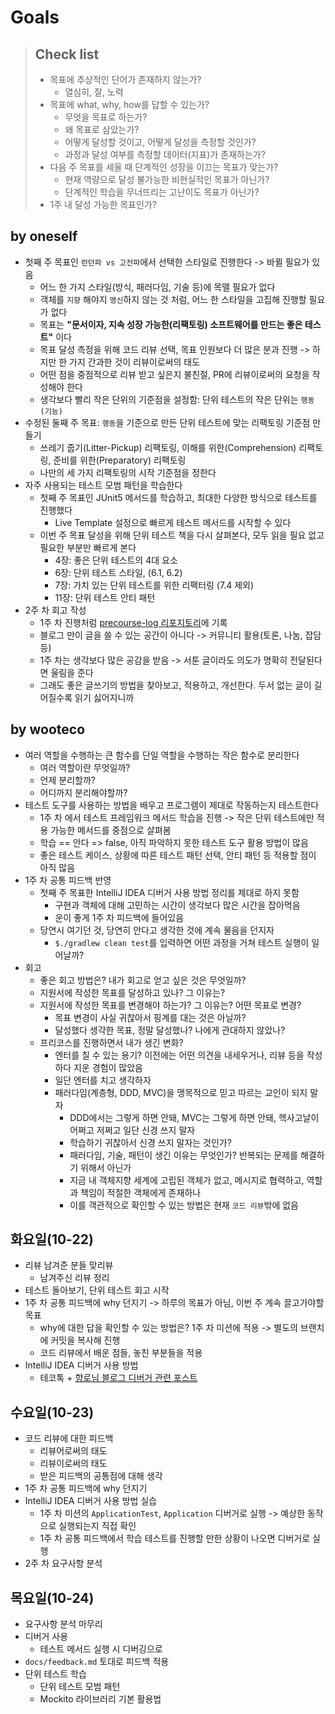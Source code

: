 # Goals

> ## Check list
> - 목표에 추상적인 단어가 존재하지 않는가?
>   - 열심히, 잘, 노력
> - 목표에 what, why, how를 답할 수 있는가?
>   - 무엇을 목표로 하는가?
>   - 왜 목표로 삼았는가?
>   - 어떻게 달성할 것이고, 어떻게 달성을 측정할 것인가?
>   - 과정과 달성 여부를 측정할 데이터(지표)가 존재하는가?
> - 다음 주 목표를 세울 때 단계적인 성장을 이끄는 목표가 맞는가?
>   - 현재 역량으로 달성 불가능한 비현실적인 목표가 아닌가?
>   - 단계적인 학습을 무너뜨리는 고난이도 목표가 아닌가?
> - 1주 내 달성 가능한 목표인가?

## by oneself
- 첫째 주 목표인 `런던파 vs 고전파`에서 선택한 스타일로 진행한다 -> 바뀔 필요가 있음
  - 어느 한 가지 스타일(방식, 패러다임, 기술 등)에 목맬 필요가 없다
  - 객체를 `지향` 해야지 `맹신`하지 않는 것 처럼, 어느 한 스타일을 고집해 진행할 필요가 없다
  - 목표는 **"문서이자, 지속 성장 가능한(리팩토링) 소프트웨어를 만드는 좋은 테스트"** 이다
  - 목표 달성 측정을 위해 코드 리뷰 선택, 목표 인원보다 더 많은 분과 진행 -> 하지만 한 가지 간과한 것이 리뷰이로써의 태도
  - 어떤 점을 중점적으로 리뷰 받고 싶은지 불친절, PR에 리뷰이로써의 요청을 작성해야 한다
  - 생각보다 빨리 작은 단위의 기준점을 설정함: 단위 테스트의 작은 단위는 `행동(기능)`
- 수정된 둘째 주 목표: `행동`을 기준으로 만든 단위 테스트에 맞는 리팩토링 기준점 만들기
  - 쓰레기 줍기(Litter-Pickup) 리팩토링, 이해를 위한(Comprehension) 리팩토링, 준비를 위한(Preparatory) 리팩토링
  - 나만의 세 가지 리팩토링의 시작 기준점을 정한다
- 자주 사용되는 테스트 모범 패턴을 학습한다
  - 첫째 주 목표인 JUnit5 메서드를 학습하고, 최대한 다양한 방식으로 테스트를 진행했다
    - Live Template 설정으로 빠르게 테스트 메서드를 시작할 수 있다
  - 이번 주 목표 달성을 위해 단위 테스트 책을 다시 살펴본다, 모두 읽을 필요 없고 필요한 부분만 빠르게 본다
    - 4장: 좋은 단위 테스트의 4대 요소
    - 6장: 단위 테스트 스타일, (6.1, 6.2)
    - 7장: 가치 있는 단위 테스트를 위한 리팩터링 (7.4 제외)
    - 11장: 단위 테스트 안티 패턴
- 2주 차 회고 작성
  - 1주 차 진행처럼 [precourse-log 리포지토리](https://github.com/ykmxxi/precourse-log)에 기록
  - 블로그 만이 글을 쓸 수 있는 공간이 아니다 -> 커뮤니티 활용(토론, 나눔, 잡담 등)
  - 1주 차는 생각보다 많은 공감을 받음 -> 서툰 글이라도 의도가 명확히 전달된다면 울림을 준다
  - 그래도 좋은 글쓰기의 방법을 찾아보고, 적용하고, 개선한다. 두서 없는 글이 길어질수록 읽기 싫어지니까

## by wooteco
- 여러 역할을 수행하는 큰 함수를 단일 역할을 수행하는 작은 함수로 분리한다
  - 여러 역할이란 무엇일까?
  - 언제 분리할까?
  - 어디까지 분리해야할까?
- 테스트 도구를 사용하는 방법을 배우고 프로그램이 제대로 작동하는지 테스트한다
  - 1주 차 에서 테스트 프레임워크 메서드 학습을 진행 -> 작은 단위 테스트에만 적용 가능한 메서드를 중점으로 살펴봄
  - 학습 == 안다 => false, 아직 파악하지 못한 테스트 도구 활용 방법이 많음
  - 좋은 테스트 케이스, 상황에 따른 테스트 패턴 선택, 안티 패턴 등 적용할 점이 아직 많음 
- 1주 차 공통 피드백 반영
  - 첫째 주 목표한 IntelliJ IDEA 디버거 사용 방법 정리를 제대로 하지 못함
    - 구현과 객체에 대해 고민하는 시간이 생각보다 많은 시간을 잡아먹음
    - 운이 좋게 1주 차 피드백에 들어있음
  - 당연시 여기던 것, 당연히 안다고 생각한 것에 계속 물음을 던지자
    - `$./gradlew clean test`를 입력하면 어떤 과정을 거쳐 테스트 실행이 일어날까?
- 회고
  - 좋은 회고 방법은? 내가 회고로 얻고 싶은 것은 무엇일까?
  - 지원서에 작성한 목표를 달성하고 있나? 그 이유는?
  - 지원서에 작성한 목표를 변경해야 하는가? 그 이유는? 어떤 목표로 변경?
    - 목표 변경이 사실 귀찮아서 핑계를 대는 것은 아닐까?
    - 달성했다 생각한 목표, 정말 달성했나? 나에게 관대하지 않았나?
  - 프리코스를 진행하면서 내가 생긴 변화?
    - 엔터를 칠 수 있는 용기? 이전에는 어떤 의견을 내세우거나, 리뷰 등을 작성하다 지운 경험이 많았음
    - 일단 엔터를 치고 생각하자
    - 패러다임(계층형, DDD, MVC)을 맹목적으로 믿고 따르는 교인이 되지 말자
      - DDD에서는 그렇게 하면 안돼, MVC는 그렇게 하면 안돼, 헥사고날이 어쩌고 저쩌고 일단 신경 쓰지 말자
      - 학습하기 귀찮아서 신경 쓰지 말자는 것인가?
      - 패러다임, 기술, 패턴이 생긴 이유는 무엇인가? 반복되는 문제를 해결하기 위해서 아닌가
      - 지금 내 객체지향 세계에 고립된 객체가 없고, 메시지로 협력하고, 역할과 책임이 적절한 객체에게 존재하나
      - 이를 객관적으로 확인할 수 있는 방법은 현재 `코드 리뷰`밖에 없음 

## 화요일(10-22)
- 리뷰 남겨준 분들 맞리뷰
  - 남겨주신 리뷰 정리
- 테스트 돌아보기, 단위 테스트 회고 시작
- 1주 차 공통 피드백에 why 던지기 -> 하루의 목표가 아님, 이번 주 계속 끌고가야할 목표
  - why에 대한 답을 확인할 수 있는 방법은? 1주 차 미션에 적용 -> 별도의 브랜치에 커밋을 복사해 진행
  - 코드 리뷰에서 배운 점들, 놓친 부분들을 적용
- IntelliJ IDEA 디버거 사용 방법
  - 테코톡 + [향로님 블로그 디버거 관련 포스트](https://jojoldu.tistory.com/149)

## 수요일(10-23)
- 코드 리뷰에 대한 피드백
  - 리뷰어로써의 태도
  - 리뷰이로써의 태도
  - 받은 피드백의 공통점에 대해 생각
- 1주 차 공통 피드백에 why 던지기
- IntelliJ IDEA 디버거 사용 방법 실습
  - 1주 차 미션의 `ApplicationTest`, `Application` 디버거로 실행 -> 예상한 동작으로 실행되는지 직접 확인
  - 1주 차 공통 피드백에서 학습 테스트를 진행할 만한 상황이 나오면 디버거로 실행
- 2주 차 요구사항 분석

## 목요일(10-24)
- 요구사항 분석 마무리
- 디버거 사용
  - 테스트 메서드 실행 시 디버깅으로
- `docs/feedback.md` 토대로 피드백 적용
- 단위 테스트 학습
  - 단위 테스트 모범 패턴
  - Mockito 라이브러리 기본 활용법 
